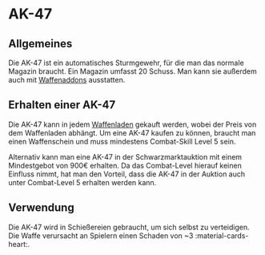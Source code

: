 # AK-47

## Allgemeines
Die AK-47 ist ein automatisches Sturmgewehr, für die man das normale Magazin braucht. Ein Magazin umfasst 20 Schuss.
Man kann sie außerdem auch mit [Waffenaddons](pages/other/weaponaddons) ausstatten.

## Erhalten einer AK-47
Die AK-47 kann in jedem [Waffenladen](./../../biz/waffenladen.md) gekauft werden, wobei der Preis von dem Waffenladen abhängt.
Um eine AK-47 kaufen zu können, braucht man einen Waffenschein und muss mindestens Combat-Skill Level 5 sein.

Alternativ kann man eine AK-47 in der Schwarzmarktauktion mit einem Mindestgebot von 900€ erhalten.
Da das Combat-Level hierauf keinen Einfluss nimmt, hat man den Vorteil,
dass die AK-47 in der Auktion auch unter Combat-Level 5 erhalten werden kann.

## Verwendung
Die AK-47 wird in Schießereien gebraucht, um sich selbst zu verteidigen. Die Waffe verursacht an Spielern einen Schaden von ~3 :material-cards-heart:.